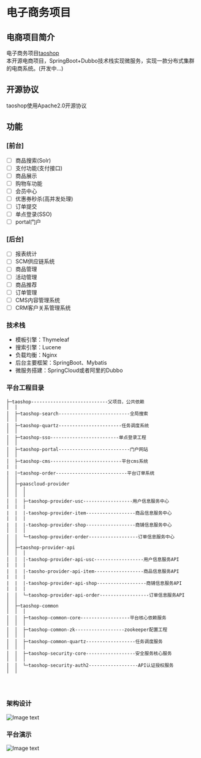 ﻿# 电子商务项目
## 电商项目简介
电子商务项目[taoshop](https://github.com/u014427391/taoshop)</br>
本开源电商项目，SpringBoot+Dubbo技术栈实现微服务，实现一款分布式集群的电商系统。(开发中...)

## 开源协议
taoshop使用Apache2.0开源协议

## 功能
### [前台]
- [ ] 商品搜索(Solr)
- [ ] 支付功能(支付接口)
- [ ] 商品展示
- [ ] 购物车功能
- [ ] 会员中心
- [ ] 优惠券秒杀(高并发处理)
- [ ] 订单提交
- [ ] 单点登录(SSO)
- [ ] portal门户

### [后台]
- [ ] 报表统计
- [ ] SCM供应链系统
- [ ] 商品管理
- [ ] 活动管理
- [ ] 商品推荐
- [ ] 订单管理
- [ ] CMS内容管理系统
- [ ] CRM客户关系管理系统

### 技术栈
* 模板引擎：Thymeleaf
* 搜索引擎：Lucene
* 负载均衡：Nginx
* 后台主要框架：SpringBoot、Mybatis
* 微服务搭建：SpringCloud或者阿里的Dubbo
### 平台工程目录

```
├─taoshop----------------------------父项目，公共依赖
│  │
│  ├─taoshop-search--------------------------全局搜索
│  │
│  ├─taoshop-quartz-----------------------任务调度系统
│  │
│  ├─taoshop-sso-------------------------单点登录工程
│  │
│  ├─taoshop-portal--------------------------门户网站
│  │
│  ├─taoshop-cms--------------------------平台cms系统
|  |
|  |─taoshop-order--------------------------平台订单系统
│  │
│  ├─paascloud-provider
│  │  │
│  │  │
│  │  ├─taoshop-provider-usc------------------用户信息服务中心
|  |  |
|  |  |-taoshop-provider-item------------------商品信息服务中心
|  |  |
|  |  |-taoshop-provider-shop------------------商铺信息服务中心
│  │  │
│  │  └─taoshop-provider-order------------------订单信息服务中心
│  │
│  ├─taoshop-provider-api
│  │  │
│  │  │-taoshop-provider-api-usc------------------用户信息服务API
|  |  |
|  |  |-taosho-provider-api-item------------------商品信息服务API
|  |  |
|  |  |-taoshop-provider-api-shop------------------商铺信息服务API
|  |  |
│  │  └─taoshop-provider-api-order------------------订单信息服务API
│  │
│  ├─taoshop-common
│  │  │
│  │  ├─taoshop-common-core------------------平台核心依赖服务
│  │  │
│  │  ├─taoshop-common-zk------------------zookeeper配置工程
│  │  │
│  │  ├─taoshop-common-quartz------------------任务调度服务
│  │  │
│  │  ├─taoshop-security-core------------------安全服务核心服务
│  │  │
│  │  └─taoshop-security-auth2------------------API认证授权服务
│  │




```



### 架构设计

![Image text](https://github.com/u014427391/taoshop/raw/master/screenshot/架构图20180409.png)

### 平台演示

![Image text](https://github.com/u014427391/taoshop/raw/master/screenshot/门户平台.png)

